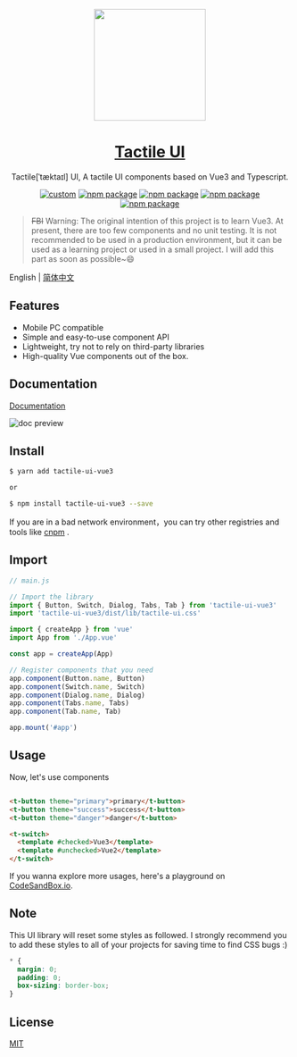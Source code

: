<p align="center">
  <a href="https://www.antdv.com/">
  <img width="200" src="https://ae01.alicdn.com/kf/U1ac5b63e84ec46e781f1df4d442eb19bR.jpg">
  </a>
</p>

<h1 align="center">
  <a href="https://github.com/yxmg/tactile-ui-vue3" target="_blank">Tactile UI</a>
</h1>

<div align="center">

Tactile[ˈtæktaɪl] UI, A tactile UI components based on Vue3 and Typescript.

[![custom](https://img.shields.io/badge/UI--lib-tactile--ui-brightgreen)](https://github.com/yxmg/tactile-ui-vue3)
[![npm package](https://img.shields.io/npm/v/tactile-ui-vue3?color=007ec6)](https://www.npmjs.com/package/tactile-ui-vue3)
[![npm package](https://img.shields.io/npm/l/tactile-ui-vue3?color=%23007ec6)](https://www.npmjs.com/package/tactile-ui-vue3)
[![npm package](https://img.shields.io/npm/dependency-version/tactile-ui-vue3/peer/vue)](https://www.npmjs.com/package/tactile-ui-vue3)
[![npm package](https://img.shields.io/npm/dependency-version/tactile-ui-vue3/peer/@vue/compiler-sfc)](https://www.npmjs.com/package/tactile-ui-vue3)



</div>

> ~~FBI~~ Warning: The original intention of this project is to learn Vue3. At present, there are too few components and no unit testing. It is not recommended to be used in a production environment, but it can be used as a learning project or used in a small project. I will add this part as soon as possible~😄

English | [简体中文](./README-zh.md)

## Features
- Mobile PC compatible
- Simple and easy-to-use component API
- Lightweight, try not to rely on third-party libraries
- High-quality Vue components out of the box.

## Documentation

[Documentation](https://yxmg.github.io/tactile-ui-vue3-site/#/)

![doc preview](https://ae01.alicdn.com/kf/Uf711f3a83bea4de4845a0338fa629d6bf.jpg)

## Install

```bash
$ yarn add tactile-ui-vue3

or

$ npm install tactile-ui-vue3 --save
```

If you are in a bad network environment，you can try other registries and tools like [cnpm](https://github.com/cnpm/cnpm)
.

## Import

```javascript
// main.js

// Import the library
import { Button, Switch, Dialog, Tabs, Tab } from 'tactile-ui-vue3'
import 'tactile-ui-vue3/dist/lib/tactile-ui.css'

import { createApp } from 'vue'
import App from './App.vue'

const app = createApp(App)

// Register components that you need 
app.component(Button.name, Button)
app.component(Switch.name, Switch)
app.component(Dialog.name, Dialog)
app.component(Tabs.name, Tabs)
app.component(Tab.name, Tab)

app.mount('#app')
```

## Usage

Now, let's use components

```html

<t-button theme="primary">primary</t-button>
<t-button theme="success">success</t-button>
<t-button theme="danger">danger</t-button>

<t-switch>
  <template #checked>Vue3</template>
  <template #unchecked>Vue2</template>
</t-switch>
```

If you wanna explore more usages, here's a playground
on [CodeSandBox.io](https://codesandbox.io/s/tactile-ui-vue3-playground-cdccd?file=/src/App.vue).

## Note

This UI library will reset some styles as followed. I strongly recommend you to add these styles to all of your projects
for saving time to find CSS bugs :)

```css
* {
  margin: 0;
  padding: 0;
  box-sizing: border-box;
}
```

## License

[MIT](https://opensource.org/licenses/MIT)